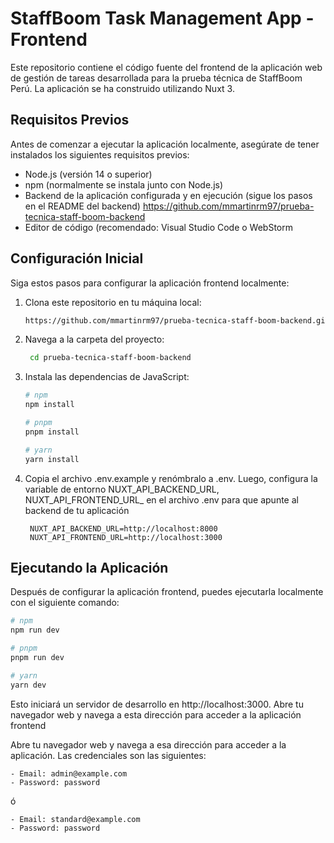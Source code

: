 
# StaffBoom Task Management App - Frontend

Este repositorio contiene el código fuente del frontend de la aplicación web de gestión de tareas desarrollada para la prueba técnica de StaffBoom Perú. La aplicación se ha construido utilizando Nuxt 3.

## Requisitos Previos

Antes de comenzar a ejecutar la aplicación localmente, asegúrate de tener instalados los siguientes requisitos previos:

- Node.js (versión 14 o superior)
- npm (normalmente se instala junto con Node.js)
- Backend de la aplicación configurada y en ejecución (sigue los pasos en el README del backend) https://github.com/mmartinrm97/prueba-tecnica-staff-boom-backend
- Editor de código (recomendado: Visual Studio Code o WebStorm

## Configuración Inicial

Siga estos pasos para configurar la aplicación frontend localmente:

1. Clona este repositorio en tu máquina local:

   ```bash
   https://github.com/mmartinrm97/prueba-tecnica-staff-boom-backend.git
   ```

2. Navega a la carpeta del proyecto:

   ```bash
    cd prueba-tecnica-staff-boom-backend
    ```

3. Instala las dependencias de JavaScript:

   ```bash
   # npm
   npm install
   
   # pnpm
   pnpm install
   
   # yarn
   yarn install
   ```
4. Copia el archivo .env.example y renómbralo a .env. Luego, configura la variable de entorno NUXT_API_BACKEND_URL, NUXT_API_FRONTEND_URL_ en el archivo .env para que apunte al backend de tu aplicación

   ```dotenv
    NUXT_API_BACKEND_URL=http://localhost:8000
    NUXT_API_FRONTEND_URL=http://localhost:3000
   ```


## Ejecutando la Aplicación

Después de configurar la aplicación frontend, puedes ejecutarla localmente con el siguiente comando:

   ```bash
   # npm
   npm run dev
   
   # pnpm
   pnpm run dev
   
   # yarn
   yarn dev
   ```

Esto iniciará un servidor de desarrollo en http://localhost:3000. Abre tu navegador web y navega a esta dirección para acceder a la aplicación frontend

Abre tu navegador web y navega a esa dirección para acceder a la aplicación. Las credenciales son las siguientes:

    - Email: admin@example.com
    - Password: password

ó

    - Email: standard@example.com
    - Password: password

